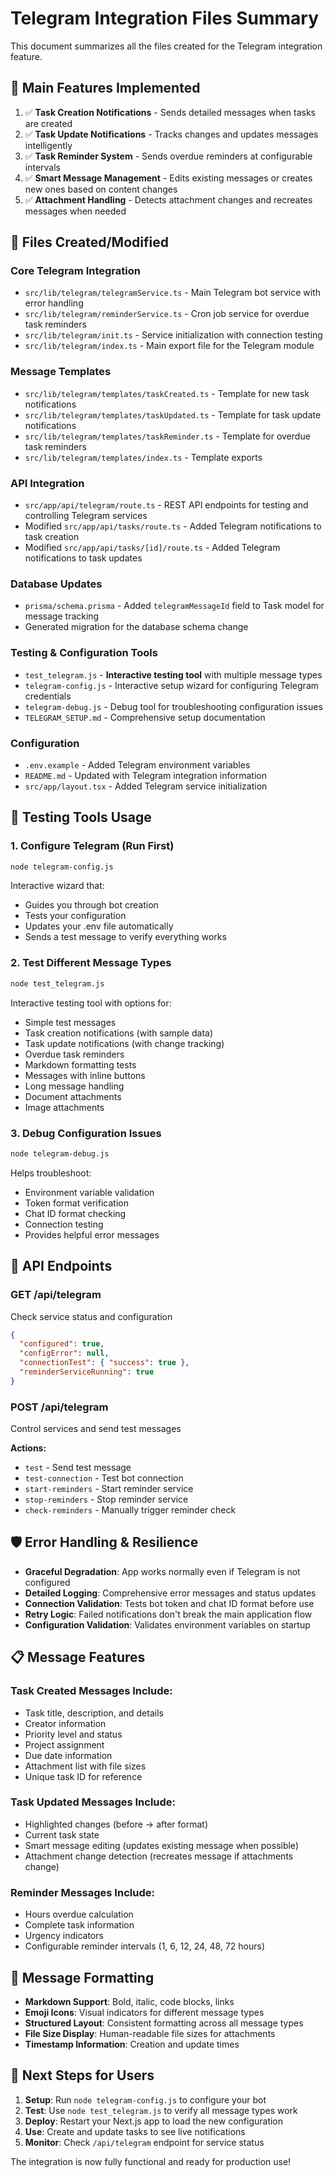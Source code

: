 # Telegram Integration Files Summary

This document summarizes all the files created for the Telegram integration feature.

## 🎯 Main Features Implemented

1. ✅ **Task Creation Notifications** - Sends detailed messages when tasks are created
2. ✅ **Task Update Notifications** - Tracks changes and updates messages intelligently  
3. ✅ **Task Reminder System** - Sends overdue reminders at configurable intervals
4. ✅ **Smart Message Management** - Edits existing messages or creates new ones based on content changes
5. ✅ **Attachment Handling** - Detects attachment changes and recreates messages when needed

## 📁 Files Created/Modified

### Core Telegram Integration
- `src/lib/telegram/telegramService.ts` - Main Telegram bot service with error handling
- `src/lib/telegram/reminderService.ts` - Cron job service for overdue task reminders
- `src/lib/telegram/init.ts` - Service initialization with connection testing
- `src/lib/telegram/index.ts` - Main export file for the Telegram module

### Message Templates
- `src/lib/telegram/templates/taskCreated.ts` - Template for new task notifications
- `src/lib/telegram/templates/taskUpdated.ts` - Template for task update notifications  
- `src/lib/telegram/templates/taskReminder.ts` - Template for overdue task reminders
- `src/lib/telegram/templates/index.ts` - Template exports

### API Integration
- `src/app/api/telegram/route.ts` - REST API endpoints for testing and controlling Telegram services
- Modified `src/app/api/tasks/route.ts` - Added Telegram notifications to task creation
- Modified `src/app/api/tasks/[id]/route.ts` - Added Telegram notifications to task updates

### Database Updates
- `prisma/schema.prisma` - Added `telegramMessageId` field to Task model for message tracking
- Generated migration for the database schema change

### Testing & Configuration Tools
- `test_telegram.js` - **Interactive testing tool** with multiple message types
- `telegram-config.js` - Interactive setup wizard for configuring Telegram credentials
- `telegram-debug.js` - Debug tool for troubleshooting configuration issues
- `TELEGRAM_SETUP.md` - Comprehensive setup documentation

### Configuration
- `.env.example` - Added Telegram environment variables
- `README.md` - Updated with Telegram integration information
- `src/app/layout.tsx` - Added Telegram service initialization

## 🧪 Testing Tools Usage

### 1. Configure Telegram (Run First)
```bash
node telegram-config.js
```
Interactive wizard that:
- Guides you through bot creation
- Tests your configuration
- Updates your .env file automatically
- Sends a test message to verify everything works

### 2. Test Different Message Types
```bash
node test_telegram.js
```
Interactive testing tool with options for:
- Simple test messages
- Task creation notifications (with sample data)
- Task update notifications (with change tracking)
- Overdue task reminders
- Markdown formatting tests
- Messages with inline buttons
- Long message handling
- Document attachments
- Image attachments

### 3. Debug Configuration Issues
```bash
node telegram-debug.js
```
Helps troubleshoot:
- Environment variable validation
- Token format verification
- Chat ID format checking
- Connection testing
- Provides helpful error messages

## 🔧 API Endpoints

### GET /api/telegram
Check service status and configuration
```json
{
  "configured": true,
  "configError": null,
  "connectionTest": { "success": true },
  "reminderServiceRunning": true
}
```

### POST /api/telegram
Control services and send test messages

**Actions:**
- `test` - Send test message
- `test-connection` - Test bot connection
- `start-reminders` - Start reminder service
- `stop-reminders` - Stop reminder service  
- `check-reminders` - Manually trigger reminder check

## 🛡️ Error Handling & Resilience

- **Graceful Degradation**: App works normally even if Telegram is not configured
- **Detailed Logging**: Comprehensive error messages and status updates
- **Connection Validation**: Tests bot token and chat ID format before use
- **Retry Logic**: Failed notifications don't break the main application flow
- **Configuration Validation**: Validates environment variables on startup

## 📋 Message Features

### Task Created Messages Include:
- Task title, description, and details
- Creator information
- Priority level and status
- Project assignment
- Due date information
- Attachment list with file sizes
- Unique task ID for reference

### Task Updated Messages Include:
- Highlighted changes (before → after format)
- Current task state
- Smart message editing (updates existing message when possible)
- Attachment change detection (recreates message if attachments change)

### Reminder Messages Include:
- Hours overdue calculation
- Complete task information
- Urgency indicators
- Configurable reminder intervals (1, 6, 12, 24, 48, 72 hours)

## 🎨 Message Formatting

- **Markdown Support**: Bold, italic, code blocks, links
- **Emoji Icons**: Visual indicators for different message types
- **Structured Layout**: Consistent formatting across all message types
- **File Size Display**: Human-readable file sizes for attachments
- **Timestamp Information**: Creation and update times

## 🔄 Next Steps for Users

1. **Setup**: Run `node telegram-config.js` to configure your bot
2. **Test**: Use `node test_telegram.js` to verify all message types work
3. **Deploy**: Restart your Next.js app to load the new configuration
4. **Use**: Create and update tasks to see live notifications
5. **Monitor**: Check `/api/telegram` endpoint for service status

The integration is now fully functional and ready for production use!
